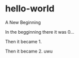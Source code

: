 # hello-world
A New Beginning

In the begginning there it was 0...

Then it became 1.

Then it became 2. uwu
